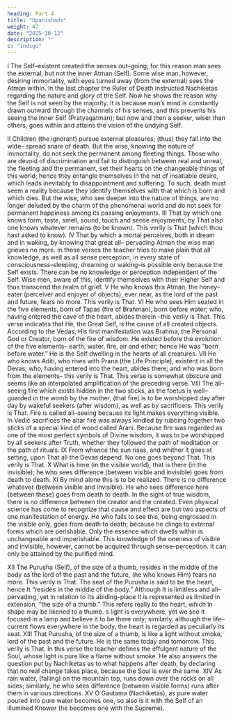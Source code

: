 ```yaml
---
heading: Part 4
title: "Upanishads"
weight: 47
date: "2025-10-12"
description: ""
c: "indigo"
---
```



I
The Self–existent created the senses out–going; for this reason man sees the external, but
not the inner Atman (Self). Some wise man, however, desiring immortality, with eyes
turned away (from the external) sees the Atman within.
In the last chapter the Ruler of Death instructed Nachiketas regarding the nature and glory
of the Self. Now he shows the reason why the Self is not seen by the majority. It is
because man’s mind is constantly drawn outward through the channels of his senses, and
this prevents his seeing the inner Self (Pratyagatman); but now and then a seeker, wiser
than others, goes within and attains the vision of the undying Self.

II
Children (the ignorant) pursue external pleasures; (thus) they fall into the wide– spread
snare of death. But the wise, knowing the nature of immortality, do not seek the permanent
among fleeting things.
Those who are devoid of discrimination and fail to distinguish between real and unreal, the
fleeting and the permanent, set their hearts on the changeable things of this world; hence
they entangle themselves in the net of insatiable desire, which leads inevitably to
disappointment and suffering. To such, death must seem a reality because they identify
themselves with that which is born and which dies. But the wise, who see deeper into the
nature of things, are no longer deluded by the charm of the phenomenal world and do not
seek for permanent happiness among its passing enjoyments.
III
That by which one knows form, taste, smell, sound, touch and sense enjoyments, by That
also one knows whatever remains (to be known). This verily is That (which thou hast
asked to know).
IV
That by which a mortal perceives, both in dream and in waking, by knowing that great all–
pervading Atman the wise man grieves no more.
In these verses the teacher tries to make plain that all knowledge, as well as all sense
perception, in every state of consciousness–sleeping, dreaming or waking–is possible only
because the Self exists. There can be no knowledge or perception independent of the Self.
Wise men, aware of this, identify themselves with their Higher Self and thus transcend the
realm of grief.
V
He who knows this Atman, the honey–eater (perceiver and enjoyer of objects), ever near,
as the lord of the past and future, fears no more. This verily is That.
VI
He who sees Him seated in the five elements, born of Tapas (fire of Brahman), born
before water; who, having entered the cave of the heart, abides therein –this verily is That.
This verse indicates that He, the Great Self, is the cause of all created objects. According
to the Vedas, His first manifestation was Brahma, the Personal God or Creator, born of the
fire of wisdom. He existed before the evolution of the five elements– earth, water, fire, air
and ether; hence He was “born before water.” He is the Self dwelling in the hearts of all
creatures.
VII
He who knows Aditi, who rises with Prana (the Life Principle), existent in all the Devas;
who, having entered into the heart, abides there; and who was born from the elements–
this verily is That.
This verse is somewhat obscure and seems like an interpolated amplification of the
preceding verse.
VIII
The all–seeing fire which exists hidden in the two sticks, as the foetus is well–guarded in
the womb by the mother, (that fire) is to be worshipped day after day by wakeful seekers
(after wisdom), as well as by sacrificers. This verily is That.
Fire is called all–seeing because its light makes everything visible. In Vedic sacrifices the
altar fire was always kindled by rubbing together two sticks of a special kind of wood called
Arani. Because fire was regarded as one of the most perfect symbols of Divine wisdom, it
was to be worshipped by all seekers after Truth, whether they followed the path of
meditation or the path of rituals.
IX
From whence the sun rises, and whither it goes at setting, upon That all the Devas
depend. No one goes beyond That. This verily is That.
X
What is here (in the visible world), that is there (in the invisible); he who sees difference
(between visible and invisible) goes from death to death.
XI
By mind alone this is to be realized. There is no difference whatever (between visible and
invisible). He who sees difference here (between these) goes from death to death.
In the sight of true wisdom, there is no difference between the creator and the created.
Even physical science has come to recognize that cause and effect are but two aspects of
one manifestation of energy. He who fails to see this, being engrossed in the visible only,
goes from death to death; because he clings to external forms which are perishable. Only
the essence which dwells within is unchangeable and imperishable. This knowledge of the
oneness of visible and invisible, however, cannot be acquired through sense–perception. It
can only be attained by the purified mind.

XII
The Purusha (Self), of the size of a thumb, resides in the middle of the body as the lord of
the past and the future, (he who knows Him) fears no more. This verily is That.
The seat of the Purusha is said to be the heart, hence It “resides in the middle of the
body.” Although It is limitless and all–pervading, yet in relation to Its abiding–place It is
represented as limited in extension, “the size of a thumb.” This refers really to the heart,
which in shape may be likened to a thumb. s light is everywhere, yet we see it focused in a
lamp and believe it to be there only; similarly, although the life–current flows everywhere in
the body, the heart is regarded as peculiarly its seat.
XIII
That Purusha, of the size of a thumb, is like a light without smoke, lord of the past and the
future. He is the same today and tomorrow. This verily is That.
In this verse the teacher defines the effulgent nature of the Soul, whose light is pure like a
flame without smoke. He also answers the question put by Nachiketas as to what happens
after death, by declaring that no real change takes place, because the Soul is ever the
same.
XIV
As rain water, (falling) on the mountain top, runs down over the rocks on all sides;
similarly, he who sees difference (between visible forms) runs after them in various
directions.
XV
O Gautama (Nachiketas), as pure water poured into pure water becomes one, so also is it
with the Self of an illumined Knower (he becomes one with the Supreme).

